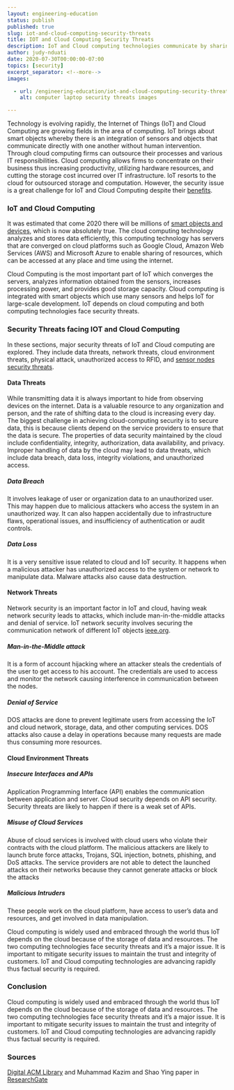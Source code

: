 ```yaml
---
layout: engineering-education
status: publish
published: true
slug: iot-and-cloud-computing-security-threats
title: IOT and Cloud Computing Security Threats
description: IoT and Cloud computing technologies communicate by sharing data that contain valuable information. However, the two technologies face challenges such as security issues.
author: judy-nduati
date: 2020-07-30T00:00:00-07:00
topics: [security]
excerpt_separator: <!--more-->
images:

  - url: /engineering-education/iot-and-cloud-computing-security-threats/hero.jpg
    alt: computer laptop security threats images

---
```

Technology is evolving rapidly, the Internet of Things (IoT) and Cloud Computing are growing fields in the area of computing. IoT brings about smart objects whereby there is an integration of sensors and objects that communicate directly with one another without human intervention. Through cloud computing firms can outsource their processes and various IT responsibilities. Cloud computing allows firms to concentrate on their business thus increasing productivity, utilizing hardware resources, and cutting the storage cost incurred over IT infrastructure. IoT resorts to the cloud for outsourced storage and computation. However, the security issue is a great challenge for IoT and Cloud Computing despite their [benefits](https://www.computer.org/csdl/journal/ec/2017/04/07562568/13rRUxYIN8t).
<!--more-->

### IoT and Cloud Computing
It was estimated that come 2020 there will be millions of [smart objects and devices](https://www.researchgate.net/publication/273693976_A_Review_on_Internet_of_Things_IoT), which is now absolutely true. The cloud computing technology analyzes and stores data efficiently, this computing technology has servers that are converged on cloud platforms such as Google Cloud, Amazon Web Services (AWS) and Microsoft Azure to enable sharing of resources, which can be accessed at any place and time using the internet.

Cloud Computing is the most important part of IoT which converges the servers, analyzes information obtained from the sensors, increases processing power, and provides good storage capacity. Cloud computing is integrated with smart objects which use many sensors and helps IoT for large-scale development. IoT depends on cloud computing and both computing technologies face security threats.

### Security Threats facing IOT and Cloud Computing
In these sections, major security threats of IoT and Cloud computing are explored. They include data threats, network threats, cloud environment threats, physical attack, unauthorized access to RFID, and [sensor nodes security threats]((https://www.researchgate.net/publication/307842608_A_survey_on_top_security_threats_in_cloud_computing)).

#### Data Threats
While transmitting data it is always important to hide from observing devices on the internet. Data is a valuable resource to any organization and person, and the rate of shifting data to the cloud is increasing every day. The biggest challenge in achieving cloud-computing security is to secure data, this is because clients depend on the service providers to ensure that the data is secure. The properties of data security maintained by the cloud include confidentiality, integrity, authorization, data availability, and privacy. Improper handling of data by the cloud may lead to data threats, which include data breach, data loss, integrity violations, and unauthorized access.
##### Data Breach
It involves leakage of user or organization data to an unauthorized user. This may happen due to malicious attackers who access the system in an unauthorized way. It can also happen accidentally due to infrastructure flaws, operational issues, and insufficiency of authentication or audit controls.

##### Data Loss
It is a very sensitive issue related to cloud and IoT security. It happens when a malicious attacker has unauthorized access to the system or network to manipulate data. Malware attacks also cause data destruction.

#### Network Threats
Network security is an important factor in IoT and cloud, having weak network security leads to attacks, which include man-in-the-middle attacks and denial of service. IoT network security involves securing the communication network of different IoT objects [ieee.org](https://ieeexplore.ieee.org/document/8519613).
##### Man-in-the-Middle attack
It is a form of account hijacking where an attacker steals the credentials of the user to get access to his account. The credentials are used to access and monitor the network causing interference in communication between the nodes.
##### Denial of Service
DOS attacks are done to prevent legitimate users from accessing the IoT and cloud network, storage, data, and other computing services. DOS attacks also cause a delay in operations because many requests are made thus consuming more resources.

#### Cloud Environment Threats
##### Insecure Interfaces and APIs
Application Programming Interface (API) enables the communication between application and server. Cloud security depends on API security. Security threats are likely to happen if there is a weak set of APIs.

##### Misuse of Cloud Services
Abuse of cloud services is involved with cloud users who violate their contracts with the cloud platform. The malicious attackers are likely to launch brute force attacks, Trojans, SQL injection, botnets, phishing, and DoS attacks. The service providers are not able to detect the launched attacks on their networks because they cannot generate attacks or block the attacks

##### Malicious Intruders
These people work on the cloud platform, have access to user’s data and resources, and get involved in data manipulation.


Cloud computing is widely used and embraced through the world thus IoT depends on the cloud because of the storage of data and resources. The two computing technologies face security threats and it’s a major issue. It is important to mitigate security issues to maintain the trust and integrity of customers. IoT and Cloud computing technologies are advancing rapidly thus factual security is required.

### Conclusion
Cloud computing is widely used and embraced through the world thus IoT depends on the cloud because of the storage of data and resources. The two computing technologies face security threats and it’s a major issue. It is important to mitigate security issues to maintain the trust and integrity of customers. IoT and Cloud computing technologies are advancing rapidly thus factual security is required.

### Sources
[Digital ACM Library](https://dl.acm.org/doi/abs/10.1145/2732209.2732216) and Muhammad Kazim and Shao Ying paper in [ResearchGate](https://www.researchgate.net/publication/307842608_A_survey_on_top_security_threats_in_cloud_computing)
